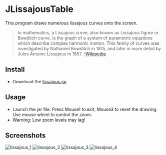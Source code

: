 # JLissajousTable

This program draws numerous lissajous curves onto the screen.

> In mathematics, a Lissajous curve, also known as Lissajous figure or Bowditch curve,
> is the graph of a system of parametric equations which describe complex harmonic motion.
> This family of curves was investigated by Nathaniel Bowditch in 1815, and later in more
> detail by Jules Antoine Lissajous in 1857. [-Wikipedia](https://en.wikipedia.org/wiki/Lissajous_curve)

## Install

- Download the [lissajous.jar](https://github.com/aeris170/JLissajousTable/raw/master/JLissajousTable.jar).

## Usage

- Launch the jar file. Press Mouse1 to exit, Mouse3 to reset the drawing. Use mouse wheel to control the zoom.
- Warning: Low zoom levels may lag!

## Screenshots
![lissajous_1](https://user-images.githubusercontent.com/25724155/60763359-97389480-a07b-11e9-96c9-bbb9dda8ea1f.png)
![lissajous_2](https://user-images.githubusercontent.com/25724155/60763360-97d12b00-a07b-11e9-99c2-a84e0caaec98.png)
![lissajous_3](https://user-images.githubusercontent.com/25724155/60763361-97d12b00-a07b-11e9-86aa-bbb8f3e01619.png)
![lissajous_4](https://user-images.githubusercontent.com/25724155/60763362-97d12b00-a07b-11e9-98f1-3ed4bdf0c1ca.png)